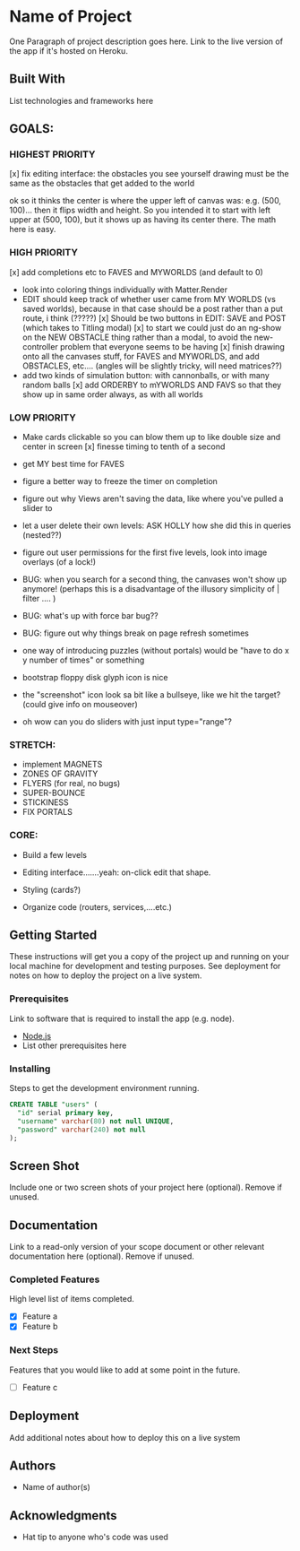 # Name of Project

One Paragraph of project description goes here. Link to the live version of the app if it's hosted on Heroku.

## Built With

List technologies and frameworks here




## GOALS:

### HIGHEST PRIORITY
[x] fix editing interface: the obstacles you see yourself drawing must be the same as the obstacles that get added to the world

ok so it thinks the center is where the upper left of canvas was: e.g. (500, 100)...
then it flips width and height. So you intended it to start with left upper at (500, 100), but it shows up as having its center there. The math here is easy.

### HIGH PRIORITY
[x] add completions etc to FAVES and MYWORLDS (and default to 0)
- look into coloring things individually with Matter.Render
- EDIT should keep track of whether user came from MY WORLDS (vs saved worlds), because in that case should be a post rather than a put route, i think (?????)
[x] Should be two buttons in EDIT: SAVE and POST (which takes to Titling modal)
[x] to start we could just do an ng-show on the NEW OBSTACLE thing rather than a modal, to avoid the new-controller problem that everyone seems to be having
[x] finish drawing onto all the canvases stuff, for FAVES and MYWORLDS, and add OBSTACLES, etc.... (angles will be slightly tricky, will need matrices??)
- add two kinds of simulation button: with cannonballs, or with many random balls
[x] add ORDERBY to mYWORLDS AND FAVS so that they show up in same order always, as with all worlds



### LOW PRIORITY
- Make cards clickable so you can blow them up to like double size and center in screen
[x] finesse timing to tenth of a second
- get MY best time for FAVES
- figure a better way to freeze the timer on completion
- figure out why Views aren't saving the data, like where you've pulled a slider to
- let a user delete their own levels: ASK HOLLY how she did this in queries (nested??)
- figure out user permissions for the first five levels, look into image overlays (of a lock!)

- BUG: when you search for a second thing, the canvases won't show up anymore! (perhaps this is a disadvantage of the illusory simplicity of | filter .... )
- BUG: what's up with force bar bug??
- BUG: figure out why things break on page refresh sometimes


- one way of introducing puzzles (without portals) would be "have to do x y number of times" or something

- bootstrap floppy disk glyph icon is nice
- the "screenshot" icon look sa bit like a bullseye, like we hit the target? (could give info on mouseover)

- oh wow can you do sliders with just input type="range"?




### STRETCH:
- implement MAGNETS
- ZONES OF GRAVITY
- FLYERS (for real, no bugs)
- SUPER-BOUNCE
- STICKINESS
- FIX PORTALS

### CORE:
- Build a few levels

- Editing interface.......yeah: on-click edit that shape.

- Styling (cards?)

- Organize code (routers, services,....etc.)





## Getting Started

These instructions will get you a copy of the project up and running on your local machine for development and testing purposes. See deployment for notes on how to deploy the project on a live system.

### Prerequisites

Link to software that is required to install the app (e.g. node).

- [Node.js](https://nodejs.org/en/)
- List other prerequisites here


### Installing

Steps to get the development environment running.

```sql
CREATE TABLE "users" (
  "id" serial primary key,
  "username" varchar(80) not null UNIQUE,
  "password" varchar(240) not null
);
```

## Screen Shot

Include one or two screen shots of your project here (optional). Remove if unused.

## Documentation

Link to a read-only version of your scope document or other relevant documentation here (optional). Remove if unused.

### Completed Features

High level list of items completed.

- [x] Feature a
- [x] Feature b

### Next Steps

Features that you would like to add at some point in the future.

- [ ] Feature c

## Deployment

Add additional notes about how to deploy this on a live system

## Authors

* Name of author(s)


## Acknowledgments

* Hat tip to anyone who's code was used
